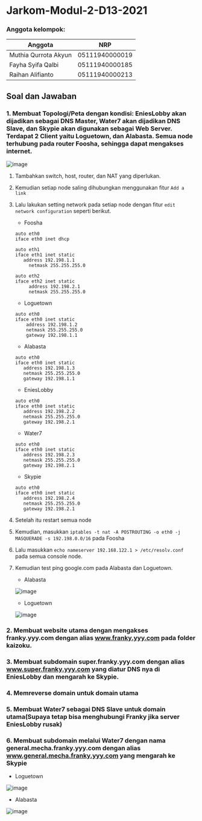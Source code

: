 # Jarkom-Modul-2-D13-2021

### Anggota kelompok:
Anggota | NRP
------------- | -------------
Muthia Qurrota Akyun | 05111940000019
Fayha Syifa Qalbi | 05111940000185
Raihan Alifianto | 05111940000213

## Soal dan Jawaban
### 1. Membuat Topologi/Peta dengan kondisi: EniesLobby akan dijadikan sebagai DNS Master, Water7 akan dijadikan DNS Slave, dan Skypie akan digunakan sebagai Web Server. Terdapat 2 Client yaitu Loguetown, dan Alabasta. Semua node terhubung pada router Foosha, sehingga dapat mengakses internet.
![image](https://user-images.githubusercontent.com/68548653/139516863-c7d7a21c-1f58-42b6-a02f-af844349a75d.png)
1. Tambahkan switch, host, router, dan NAT yang diperlukan.
2. Kemudian setiap node saling dihubungkan menggunakan fitur `Add a link`
3. Lalu lakukan setting network pada setiap node dengan fitur `edit network configuration` seperti berikut. 
   - Foosha
   ```
   auto eth0
   iface eth0 inet dhcp
    
   auto eth1
   iface eth1 inet static
      address 192.198.1.1
    	netmask 255.255.255.0
    
   auto eth2
   iface eth2 inet static
    	address 192.198.2.1
    	netmask 255.255.255.0
   ```
   - Loguetown
   ```
   auto eth0
   iface eth0 inet static
	   address 192.198.1.2
	   netmask 255.255.255.0
	   gateway 192.198.1.1
   ```
   - Alabasta
   ```
   auto eth0
   iface eth0 inet static
      address 192.198.1.3
      netmask 255.255.255.0
      gateway 192.198.1.1
   ```
   - EniesLobby
   ```
   auto eth0
   iface eth0 inet static
      address 192.198.2.2
      netmask 255.255.255.0
      gateway 192.198.2.1
   ```
   - Water7
   ```
   auto eth0
   iface eth0 inet static
      address 192.198.2.3
      netmask 255.255.255.0
      gateway 192.198.2.1
   ```
   - Skypie
   ```
   auto eth0
   iface eth0 inet static
      address 192.198.2.4
      netmask 255.255.255.0
      gateway 192.198.2.1
   ```
4. Setelah itu restart semua node
5. Kemudian, masukkan `iptables -t nat -A POSTROUTING -o eth0 -j MASQUERADE -s 192.198.0.0/16` pada Foosha
6. Lalu masukkan `echo nameserver 192.168.122.1 > /etc/resolv.conf` pada semua console node.
7. Kemudian test ping google.com pada Alabasta dan Loguetown.
	- Alabasta
	
	![image](https://user-images.githubusercontent.com/68548653/139518312-cc2908f4-94dd-4fde-b07f-dbdaed425e16.png)

	- Loguetown 
	
	![image](https://user-images.githubusercontent.com/68548653/139518328-cba2515d-6c2b-4127-9b98-31637cf2dd56.png)

### 2. Membuat website utama dengan mengakses franky.yyy.com dengan alias www.franky.yyy.com pada folder kaizoku. 

### 3. Membuat subdomain super.franky.yyy.com dengan alias www.super.franky.yyy.com yang diatur DNS nya di EniesLobby dan mengarah ke Skypie.


### 4. Memreverse domain untuk domain utama

### 5. Membuat Water7 sebagai DNS Slave untuk domain utama(Supaya tetap bisa menghubungi Franky jika server EniesLobby rusak)

### 6. Membuat subdomain melalui Water7 dengan nama general.mecha.franky.yyy.com dengan alias www.general.mecha.franky.yyy.com yang mengarah ke Skypie
- Loguetown

![image](https://user-images.githubusercontent.com/68548653/139517151-bca3228d-4f28-4f71-9ad0-932a058a4079.png)

- Alabasta

![image](https://user-images.githubusercontent.com/68548653/139517170-2310d9c7-3022-4306-b846-8bf9043cf875.png)


